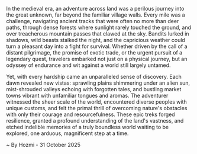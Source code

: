 
In the medieval era, an adventure across land was a perilous journey into the great unknown, far beyond the familiar village walls. Every mile was a challenge, navigating ancient tracks that were often no more than deer paths, through dense forests where sunlight rarely touched the ground, and over treacherous mountain passes that clawed at the sky. Bandits lurked in shadows, wild beasts stalked the night, and the capricious weather could turn a pleasant day into a fight for survival. Whether driven by the call of a distant pilgrimage, the promise of exotic trade, or the urgent pursuit of a legendary quest, travelers embarked not just on a physical journey, but an odyssey of endurance and wit against a world still largely untamed.

Yet, with every hardship came an unparalleled sense of discovery. Each dawn revealed new vistas: sprawling plains shimmering under an alien sun, mist-shrouded valleys echoing with forgotten tales, and bustling market towns vibrant with unfamiliar tongues and aromas. The adventurer witnessed the sheer scale of the world, encountered diverse peoples with unique customs, and felt the primal thrill of overcoming nature's obstacles with only their courage and resourcefulness. These epic treks forged resilience, granted a profound understanding of the land's vastness, and etched indelible memories of a truly boundless world waiting to be explored, one arduous, magnificent step at a time.

~ By Hozmi - 31 October 2025
